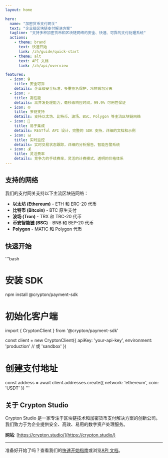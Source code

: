 ```yaml
---
layout: home

hero:
  name: "加密货币支付网关"
  text: "企业级区块链支付解决方案"
  tagline: "支持多种加密货币和区块链网络的安全、快速、可靠的支付处理系统"
  actions:
    - theme: brand
      text: 快速开始
      link: /zh/guide/quick-start
    - theme: alt
      text: API 文档
      link: /zh/api/overview

features:
  - icon: 🔒
    title: 安全可靠
    details: 企业级安全标准，多重签名保护，冷热钱包分离
  - icon: ⚡
    title: 高性能
    details: 高并发处理能力，毫秒级响应时间，99.9% 可用性保证
  - icon: 🌐
    title: 多链支持
    details: 支持以太坊、比特币、波场、BSC、Polygon 等主流区块链网络
  - icon: 🔧
    title: 易于集成
    details: RESTful API 设计，完整的 SDK 支持，详细的文档和示例
  - icon: 📊
    title: 实时监控
    details: 实时交易状态跟踪，详细的分析报告，智能告警系统
  - icon: 💰
    title: 灵活费率
    details: 竞争力的手续费率，灵活的计费模式，透明的价格体系
---
```


## 支持的网络

我们的支付网关支持以下主流区块链网络：

- **以太坊 (Ethereum)** - ETH 和 ERC-20 代币
- **比特币 (Bitcoin)** - BTC 原生支付
- **波场 (Tron)** - TRX 和 TRC-20 代币
- **币安智能链 (BSC)** - BNB 和 BEP-20 代币
- **Polygon** - MATIC 和 Polygon 代币

## 快速开始

'''bash
# 安装 SDK
npm install @crypton/payment-sdk

# 初始化客户端
import { CryptonClient } from '@crypton/payment-sdk'

const client = new CryptonClient({
  apiKey: 'your-api-key',
  environment: 'production' // 或 'sandbox'
})

# 创建支付地址
const address = await client.addresses.create({
  network: 'ethereum',
  coin: 'USDT'
})
'''

## 关于 Crypton Studio

Crypton Studio 是一家专注于区块链技术和加密货币支付解决方案的创新公司。我们致力于为企业提供安全、高效、易用的数字资产处理服务。

**网站**: [https://crypton.studio/](https://crypton.studio/)

---

准备好开始了吗？查看我们的[快速开始指南](/zh/guide/quick-start)或浏览[API 文档](/zh/api/overview)。 